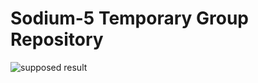 # Sodium-5 Temporary Group Repository

![supposed result]([fiber.jpg](https://www.google.com/url?sa=i&url=https%3A%2F%2Fwww.made-in-china.com%2Fproducts-search%2Fhot-china-products%2FPolymer_Fiber.html&psig=AOvVaw3rRIYOQYpx13Rm_zGc55Rp&ust=1682489388549000&source=images&cd=vfe&ved=0CA4QjRxqFwoTCMjIs8ivxP4CFQAAAAAdAAAAABAR))

